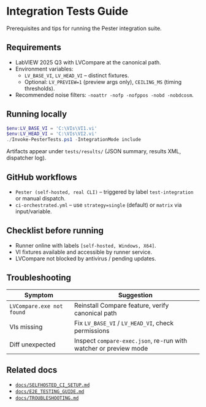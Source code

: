 <!-- markdownlint-disable-next-line MD041 -->
# Integration Tests Guide

Prerequisites and tips for running the Pester integration suite.

## Requirements

- LabVIEW 2025 Q3 with LVCompare at the canonical path.
- Environment variables:
  - `LV_BASE_VI`, `LV_HEAD_VI` – distinct fixtures.
  - Optional: `LV_PREVIEW=1` (preview args only), `CEILING_MS` (timing thresholds).
- Recommended noise filters: `-noattr -nofp -nofppos -nobd -nobdcosm`.

## Running locally

```powershell
$env:LV_BASE_VI = 'C:\VIs\VI1.vi'
$env:LV_HEAD_VI = 'C:\VIs\VI2.vi'
./Invoke-PesterTests.ps1 -IntegrationMode include
```

Artifacts appear under `tests/results/` (JSON summary, results XML, dispatcher log).

## GitHub workflows

- `Pester (self-hosted, real CLI)` – triggered by label `test-integration` or manual dispatch.
- `ci-orchestrated.yml` – use `strategy=single` (default) or `matrix` via input/variable.

## Checklist before running

- Runner online with labels `[self-hosted, Windows, X64]`.
- VI fixtures available and accessible by runner service.
- LVCompare not blocked by antivirus / pending updates.

## Troubleshooting

| Symptom | Suggestion |
| ------- | ---------- |
| `LVCompare.exe not found` | Reinstall Compare feature, verify canonical path |
| VIs missing | Fix `LV_BASE_VI` / `LV_HEAD_VI`, check permissions |
| Diff unexpected | Inspect `compare-exec.json`, re-run with watcher or preview mode |

## Related docs

- [`docs/SELFHOSTED_CI_SETUP.md`](./SELFHOSTED_CI_SETUP.md)
- [`docs/E2E_TESTING_GUIDE.md`](./E2E_TESTING_GUIDE.md)
- [`docs/TROUBLESHOOTING.md`](./TROUBLESHOOTING.md)

